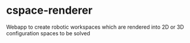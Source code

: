 # cspace-renderer
Webapp to create robotic workspaces which are rendered into 2D or 3D configuration spaces to be solved
